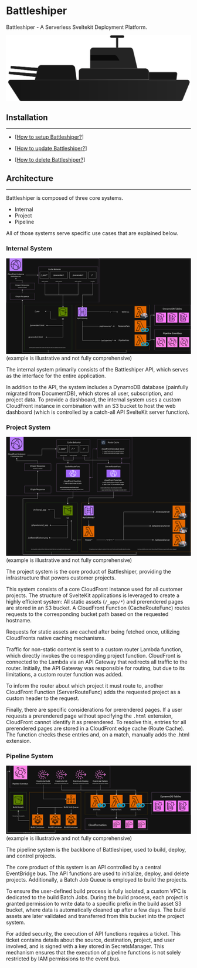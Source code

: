 # Battleshiper

Battleshiper - A Serverless Sveltekit Deployment Platform. 

![battleshiper favicon](/web/static/battleshiper.svg "battleshiper favicon")


## Installation
---

- [[How to setup Battleshiper?](/docs/SETUP.md)]

- [[How to update Battleshiper?](/docs/UPDATE.md)]

- [[How to delete Battleshiper?](/docs/DELETE.md)]



## Architecture
---

Battleshiper is composed of three core systems.
- Internal
- Project
- Pipeline

All of those systems serve specific use cases that are explained below.


### Internal System

![internal system architecture](/docs/assets/battleshiper_internal.png)
(example is illustrative and not fully comprehensive)



The internal system primarily consists of the Battleshiper API, which serves as the interface for the entire application.

In addition to the API, the system includes a DynamoDB database (painfully migrated from DocumentDB), which stores all user, subscription, and project data. To provide a dashboard, the internal system uses a custom CloudFront instance in combination with an S3 bucket to host the web dashboard (which is controlled by a catch-all API SvelteKit server function).


### Project System

![project system architecture](/docs/assets/battleshiper_project.png)
(example is illustrative and not fully comprehensive)



The project system is the core product of Battleshiper, providing the infrastructure that powers customer projects.

This system consists of a core CloudFront instance used for all customer projects. The structure of SvelteKit applications is leveraged to create a highly efficient system: All static assets (`/_app/*`) and prerendered pages are stored in an S3 bucket. A CloudFront Function (CacheRouteFunc) routes requests to the corresponding bucket path based on the requested hostname.

Requests for static assets are cached after being fetched once, utilizing CloudFronts native caching mechanisms.

Traffic for non-static content is sent to a custom router Lambda function, which directly invokes the corresponding project function. CloudFront is connected to the Lambda via an API Gateway that redirects all traffic to the router. Initially, the API Gateway was responsible for routing, but due to its limitations, a custom router function was added.

To inform the router about which project it must route to, another CloudFront Function (ServerRouteFunc) adds the requested project as a custom header to the request.

Finally, there are specific considerations for prerendered pages. If a user requests a prerendered page without specifying the `.html` extension, CloudFront cannot identify it as prerendered. To resolve this, entries for all prerendered pages are stored in a CloudFront edge cache (Route Cache). The function checks these entries and, on a match, manually adds the .html extension.


### Pipeline System

![pipeline system architecture](/docs/assets/battleshiper_pipeline.png)
(example is illustrative and not fully comprehensive)


The pipeline system is the backbone of Battleshiper, used to build, deploy, and control projects.

The core product of this system is an API controlled by a central EventBridge bus. The API functions are used to initialize, deploy, and delete projects. Additionally, a Batch Job Queue is employed to build the projects.

To ensure the user-defined build process is fully isolated, a custom VPC is dedicated to the build Batch Jobs. During the build process, each project is granted permission to write data to a specific prefix in the build asset S3 bucket, where data is automatically cleaned up after a few days. The build assets are later validated and transferred from this bucket into the project system.

For added security, the execution of API functions requires a ticket. This ticket contains details about the source, destination, project, and user involved, and is signed with a key stored in SecretsManager. This mechanism ensures that the execution of pipeline functions is not solely restricted by IAM permissions to the event bus.